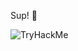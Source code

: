 Sup! 👋

<script src="https://tryhackme.com/badge/1126598"></script>
<img src="https://tryhackme-badges.s3.amazonaws.com/lnzx.png" alt="TryHackMe">



 
